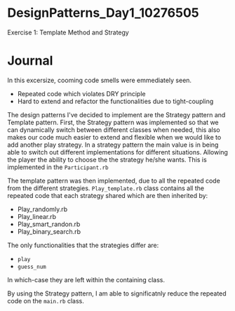 # DesignPatterns_Day1_10276505
Exercise 1: Template Method and Strategy

# Journal
In this excersize, cooming code smells were emmediately seen. 
- Repeated code which violates DRY principle
- Hard to extend and refactor the functionalities due to tight-coupling

The design patterns I've decided to implement are the Strategy pattern and Template pattern.
First, the Strategy pattern was implemented so that we can dynamically switch between different classes when needed, this also makes our code much easier to extend and flexible when we would like to add another play strategy.
In a strategy pattern the main value is in being able to switch out different implementations for different situations. Allowing the player the ability to choose the the strategy he/she wants. This is implemented in the ```Participant.rb```


The template pattern was then implemented, due to all the repeated code from the different strategies.
```Play_template.rb``` class contains all the repeated code that each strategy shared which are then inherited by:

- Play_randomly.rb
- Play_linear.rb
- Play_smart_randon.rb
- Play_binary_search.rb

The only functionalities that the strategies differ are: 
- ``play``
- ``guess_num``

In which-case they are left within the containing class.

By using the Strategy pattern, I am able to significatnly reduce the repeated code on the ```main.rb``` class. 
